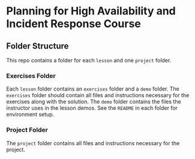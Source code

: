 # Planning for High Availability and Incident Response Course



## Folder Structure

This repo contains a folder for each `lesson` and one `project` folder.

### Exercises Folder

Each `lesson` folder contains an `exercises` folder and a `demo` folder. The `exercises` folder should contain all files and instructions necessary for the exercises along with the solution. The `demo` folder contains the files the instructor uses in the lesson demos. See the `README` in each folder for environment setup.

### Project Folder

The `project` folder contains all files and instructions necessary for the project.
